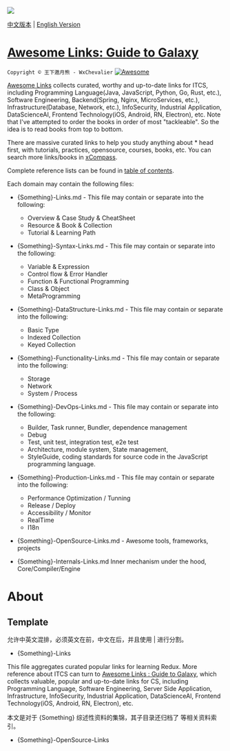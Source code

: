 ![](https://parg.co/Uhb)

[中文版本](./README.md) | [English Version](./README-en.md)

# [Awesome Links: Guide to Galaxy](https://parg.co/UMJ)

`Copyright © 王下邀月熊 - WxChevalier` [![Awesome](https://parg.co/UvS)](https://github.com/wxyyxc1992/Awesome-Links)

[Awesome Links](https://parg.co/UMJ) collects curated, worthy and up-to-date links for ITCS, including Programming Language(Java, JavaScript, Python, Go, Rust, etc.), Software Engineering, Backend(Spring, Nginx, MicroServices, etc.), Infrastructure(Database, Network, etc.), InfoSecurity, Industrial Application, DataScienceAI, Frontend Technology(iOS, Android, RN, Electron), etc. Note that I've attempted to order the books in order of most "tackleable". So the idea is to read books from top to bottom.

There are massive curated links to help you study anything about \* head first, with tutorials, practices, opensource, courses, books, etc. You can search more links/books in [xCompass](https://https:wxyyxc1992.github.io/home/#/search?query=React).

Complete reference lists can be found in [table of contents](./toc.md).

Each domain may contain the following files:

- {Something}-Links.md - This file may contain or separate into the following:

  - Overview & Case Study & CheatSheet
  - Resource & Book & Collection
  - Tutorial & Learning Path

- {Something}-Syntax-Links.md - This file may contain or separate into the following:

  - Variable & Expression
  - Control flow & Error Handler
  - Function & Functional Programming
  - Class & Object
  - MetaProgramming

- {Something}-DataStructure-Links.md - This file may contain or separate into the following:

  - Basic Type
  - Indexed Collection
  - Keyed Collection

- {Something}-Functionality-Links.md - This file may contain or separate into the following:

  - Storage
  - Network
  - System / Process

- {Something}-DevOps-Links.md - This file may contain or separate into the following:

  - Builder, Task runner, Bundler, dependence management
  - Debug
  - Test, unit test, integration test, e2e test
  - Architecture, module system, State management,
  - StyleGuide, coding standards for source code in the JavaScript programming language.

- {Something}-Production-Links.md - This file may contain or separate into the following:

  - Performance Optimization / Tunning
  - Release / Deploy
  - Accessibility / Monitor
  - RealTime
  - I18n

- {Something}-OpenSource-Links.md - Awesome tools, frameworks, projects

- {Something}-Internals-Links.md Inner mechanism under the hood, Core/Compiler/Engine

# About

## Template

允许中英文混排，必须英文在前，中文在后，并且使用 | 进行分割。

- {Something}-Links

This file aggregates curated popular links for learning Redux. More reference about ITCS can turn to [Awesome Links : Guide to Galaxy](https://github.com/wxyyxc1992/Awesome-Links), which collects valuable, popular and up-to-date links for CS, including Programming Language, Software Engineering, Server Side Application, Infrastructure, InfoSecurity, Industrial Application, DataScienceAI, Frontend Technology(iOS, Android, RN, Electron), etc.

本文是对于 {Something} 综述性资料的集锦，其子目录还归档了 []() 等相关资料索引。

- {Something}-OpenSource-Links
